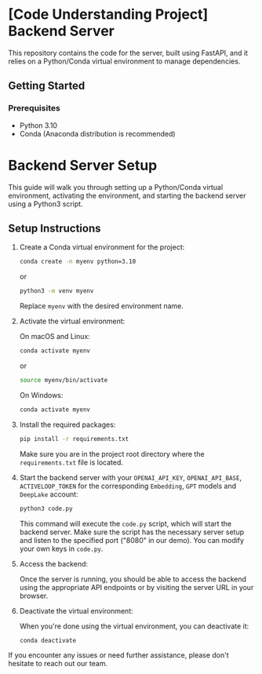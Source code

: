 # [Code Understanding Project] Backend Server

This repository contains the code for the server, built using FastAPI, and it relies on a Python/Conda virtual environment to manage dependencies.

## Getting Started

### Prerequisites

- Python 3.10
- Conda (Anaconda distribution is recommended)


# Backend Server Setup

This guide will walk you through setting up a Python/Conda virtual environment, activating the environment, and starting the backend server using a Python3 script.

## Setup Instructions


1. Create a Conda virtual environment for the project:

    ```bash
    conda create -n myenv python=3.10
    ```
    or
    ```bash
    python3 -m venv myenv
    ```

   Replace `myenv` with the desired environment name.

3. Activate the virtual environment:

    On macOS and Linux:

    ```bash
    conda activate myenv
    ```
    or
    ```bash
    source myenv/bin/activate
    ```

    On Windows:

    ```bash
    conda activate myenv
    ```

4. Install the required packages:

    ```bash
    pip install -r requirements.txt
    ```

   Make sure you are in the project root directory where the `requirements.txt` file is located.

5. Start the backend server with your `OPENAI_API_KEY`, `OPENAI_API_BASE`, `ACTIVELOOP_TOKEN` for the corresponding `Embedding`, `GPT` models and `DeepLake` account:

    ```bash
    python3 code.py
    ```

   This command will execute the `code.py` script, which will start the backend server. Make sure the script has the necessary server setup and listen to the specified port ("8080" in our demo). You can modify your own keys in `code.py`.

6. Access the backend:

   Once the server is running, you should be able to access the backend using the appropriate API endpoints or by visiting the server URL in your browser.

7. Deactivate the virtual environment:

    When you're done using the virtual environment, you can deactivate it:

    ```bash
    conda deactivate
    ```

If you encounter any issues or need further assistance, please don't hesitate to reach out our team.
